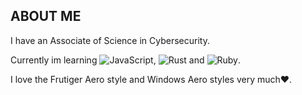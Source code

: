 ## ABOUT ME
I have an Associate of Science in Cybersecurity.

Currently im learning ![JavaScript](https://img.shields.io/badge/-JavaScript-333?logo=javascript&logoColor=white), ![Rust](https://shields.io/badge/-Rust-3776AB?style=flat&logo=rust) and ![Ruby](https://img.shields.io/badge/Ruby-CC342D?style=flat&logo=ruby&logoColor=white).

I love the Frutiger Aero style and Windows Aero styles very much❤️.
